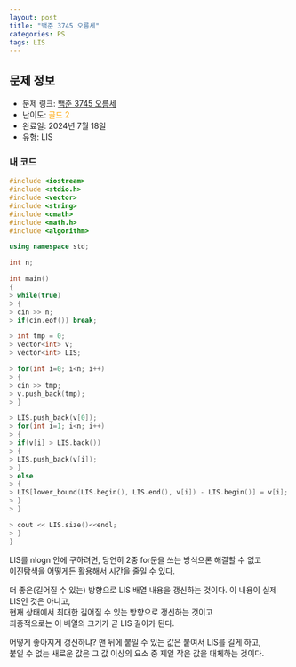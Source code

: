 ```yaml
---
layout: post
title: "백준 3745 오름세"
categories: PS
tags: LIS
---
```


## 문제 정보
- 문제 링크: [백준 3745 오름세](https://www.acmicpc.net/problem/3745)
- 난이도: <span style="color:#FFA500">골드 2</span>
- 완료일: 2024년 7월 18일
- 유형: LIS

### 내 코드

```C++
#include <iostream>
#include <stdio.h>
#include <vector>
#include <string>
#include <cmath>
#include <math.h>
#include <algorithm>

using namespace std;

int n;

int main()
{    
> while(true)
> {
> cin >> n;
> if(cin.eof()) break;

> int tmp = 0;
> vector<int> v;
> vector<int> LIS;

> for(int i=0; i<n; i++)
> {
> cin >> tmp;
> v.push_back(tmp);
> }

> LIS.push_back(v[0]);
> for(int i=1; i<n; i++)
> {
> if(v[i] > LIS.back())
> {
> LIS.push_back(v[i]);
> }
> else
> {
> LIS[lower_bound(LIS.begin(), LIS.end(), v[i]) - LIS.begin()] = v[i];
> }
> }

> cout << LIS.size()<<endl;
> }
}

```

LIS를 nlogn 안에 구하려면, 당연히 2중 for문을 쓰는 방식으론 해결할 수 없고  
이진탐색을 어떻게든 활용해서 시간을 줄일 수 있다.  

더 좋은(길어질 수 있는) 방향으로 LIS 배열 내용을 갱신하는 것이다. 이 내용이 실제 LIS인 것은 아니고,  
현재 상태에서 최대한 길어질 수 있는 방향으로 갱신하는 것이고  
최종적으로는 이 배열의 크기가 곧 LIS 길이가 된다.  

어떻게 좋아지게 갱신하냐? 맨 뒤에 붙일 수 있는 값은 붙여서 LIS를 길게 하고,   
붙일 수 없는 새로운 값은 그 값 이상의 요소 중 제일 작은 값을 대체하는 것이다.  
  

